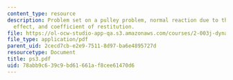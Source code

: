 ```yaml
---
content_type: resource
description: Problem set on a pulley problem, normal reaction due to the Coriolis
  effect, and coefficient of restitution.
file: https://ol-ocw-studio-app-qa.s3.amazonaws.com/courses/2-003j-dynamics-and-control-i-fall-2007/78abb9c639c9bd61661af8cee61470d6_ps3.pdf
file_type: application/pdf
parent_uid: 2cecd7cb-e2e9-7511-8d97-ba6e4895727d
resourcetype: Document
title: ps3.pdf
uid: 78abb9c6-39c9-bd61-661a-f8cee61470d6
---
```

